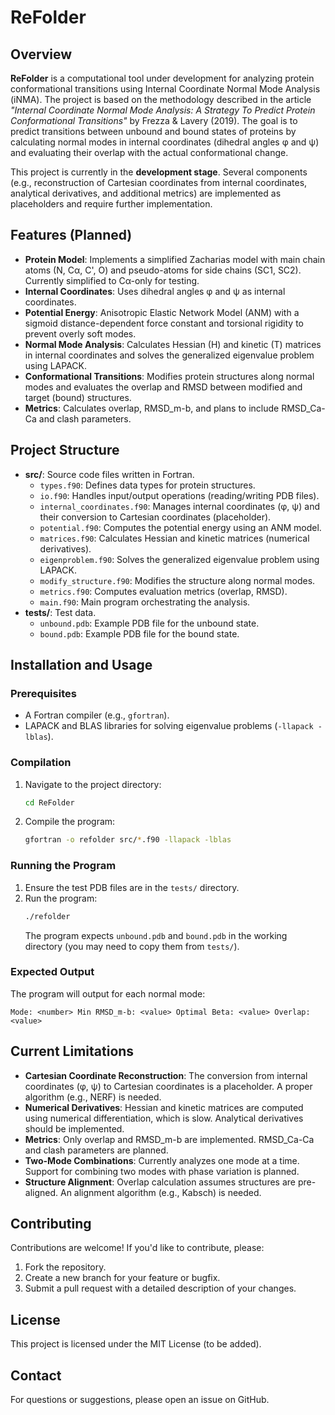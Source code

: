 # ReFolder

## Overview

**ReFolder** is a computational tool under development for analyzing protein conformational transitions using Internal Coordinate Normal Mode Analysis (iNMA). The project is based on the methodology described in the article *"Internal Coordinate Normal Mode Analysis: A Strategy To Predict Protein Conformational Transitions"* by Frezza & Lavery (2019). The goal is to predict transitions between unbound and bound states of proteins by calculating normal modes in internal coordinates (dihedral angles φ and ψ) and evaluating their overlap with the actual conformational change.

This project is currently in the **development stage**. Several components (e.g., reconstruction of Cartesian coordinates from internal coordinates, analytical derivatives, and additional metrics) are implemented as placeholders and require further implementation.

## Features (Planned)

- **Protein Model**: Implements a simplified Zacharias model with main chain atoms (N, Cα, C', O) and pseudo-atoms for side chains (SC1, SC2). Currently simplified to Cα-only for testing.
- **Internal Coordinates**: Uses dihedral angles φ and ψ as internal coordinates.
- **Potential Energy**: Anisotropic Elastic Network Model (ANM) with a sigmoid distance-dependent force constant and torsional rigidity to prevent overly soft modes.
- **Normal Mode Analysis**: Calculates Hessian (H) and kinetic (T) matrices in internal coordinates and solves the generalized eigenvalue problem using LAPACK.
- **Conformational Transitions**: Modifies protein structures along normal modes and evaluates the overlap and RMSD between modified and target (bound) structures.
- **Metrics**: Calculates overlap, RMSD_m-b, and plans to include RMSD_Ca-Ca and clash parameters.

## Project Structure

- **src/**: Source code files written in Fortran.
  - `types.f90`: Defines data types for protein structures.
  - `io.f90`: Handles input/output operations (reading/writing PDB files).
  - `internal_coordinates.f90`: Manages internal coordinates (φ, ψ) and their conversion to Cartesian coordinates (placeholder).
  - `potential.f90`: Computes the potential energy using an ANM model.
  - `matrices.f90`: Calculates Hessian and kinetic matrices (numerical derivatives).
  - `eigenproblem.f90`: Solves the generalized eigenvalue problem using LAPACK.
  - `modify_structure.f90`: Modifies the structure along normal modes.
  - `metrics.f90`: Computes evaluation metrics (overlap, RMSD).
  - `main.f90`: Main program orchestrating the analysis.
- **tests/**: Test data.
  - `unbound.pdb`: Example PDB file for the unbound state.
  - `bound.pdb`: Example PDB file for the bound state.

## Installation and Usage

### Prerequisites
- A Fortran compiler (e.g., `gfortran`).
- LAPACK and BLAS libraries for solving eigenvalue problems (`-llapack -lblas`).

### Compilation
1. Navigate to the project directory:
   ```bash
   cd ReFolder
   ```
2. Compile the program:
   ```bash
   gfortran -o refolder src/*.f90 -llapack -lblas
   ```

### Running the Program
1. Ensure the test PDB files are in the `tests/` directory.
2. Run the program:
   ```bash
   ./refolder
   ```
   The program expects `unbound.pdb` and `bound.pdb` in the working directory (you may need to copy them from `tests/`).

### Expected Output
The program will output for each normal mode:
```
Mode: <number> Min RMSD_m-b: <value> Optimal Beta: <value> Overlap: <value>
```

## Current Limitations
- **Cartesian Coordinate Reconstruction**: The conversion from internal coordinates (φ, ψ) to Cartesian coordinates is a placeholder. A proper algorithm (e.g., NERF) is needed.
- **Numerical Derivatives**: Hessian and kinetic matrices are computed using numerical differentiation, which is slow. Analytical derivatives should be implemented.
- **Metrics**: Only overlap and RMSD_m-b are implemented. RMSD_Ca-Ca and clash parameters are planned.
- **Two-Mode Combinations**: Currently analyzes one mode at a time. Support for combining two modes with phase variation is planned.
- **Structure Alignment**: Overlap calculation assumes structures are pre-aligned. An alignment algorithm (e.g., Kabsch) is needed.

## Contributing
Contributions are welcome! If you'd like to contribute, please:
1. Fork the repository.
2. Create a new branch for your feature or bugfix.
3. Submit a pull request with a detailed description of your changes.

## License
This project is licensed under the MIT License (to be added).

## Contact
For questions or suggestions, please open an issue on GitHub.
